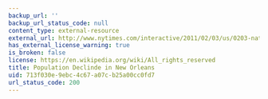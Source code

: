 ```yaml
---
backup_url: ''
backup_url_status_code: null
content_type: external-resource
external_url: http://www.nytimes.com/interactive/2011/02/03/us/0203-nat-census-orleans.html
has_external_license_warning: true
is_broken: false
license: https://en.wikipedia.org/wiki/All_rights_reserved
title: Population Declinde in New Orleans
uid: 713f030e-9ebc-4c67-a07c-b25a00cc0fd7
url_status_code: 200
---
```

